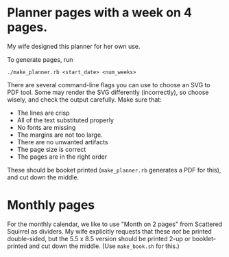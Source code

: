 # Planner pages with a week on 4 pages.

My wife designed this planner for her own use.

To generate pages, run

    ./make_planner.rb <start_date> <num_weeks>

There are several command-line flags you can use to choose an SVG to PDF tool.
Some may render the SVG differently (incorrectly), so choose wisely, and check
the output carefully.  Make sure that:

 * The lines are crisp
 * All of the text substituted properly
 * No fonts are missing
 * The margins are not too large.
 * There are no unwanted artifacts
 * The page size is correct
 * The pages are in the right order
 
These should be booket printed (`make_planner.rb` generates a PDF for this),
and cut down the middle.

# Monthly pages

For the monthly calendar, we like to use "Month on 2 pages" from Scattered
Squirrel as dividers. My wife explicitly requests that these *not* be printed
double-sided, but the 5.5 x 8.5 version should be printed 2-up or booklet-printed 
and cut down the middle. (Use `make_book.sh` for this.)

